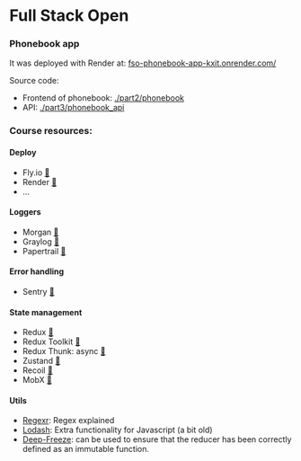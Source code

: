 # Full Stack Open

<!-- ## Index

- [Part 0](#part-0-link) 

- [Part 1](#part-1-link) 

- [Part 2](#part-2-link) 

- [Part 3](#part-3-link) 


## Part 0 [link](./part0/) 

## Part 1 [link](./part1/) 

## Part 2 [link](./part2/) 


## Part 3 [link](./part3/)  -->

### Phonebook app 
It was deployed with Render at:
[fso-phonebook-app-kxit.onrender.com/](https://fso-phonebook-app-kxit.onrender.com/)

Source code:
- Frontend of phonebook: [./part2/phonebook](./part2/phonebook/)
- API: [./part3/phonebook_api](./part3/phonebook_api/)


### Course resources:

#### Deploy
- Fly.io [🔗](https://fly.io/)
- Render [🔗](https://render.com/)
- ...

#### Loggers
- Morgan [🔗](https://github.com/expressjs/morgan)
- Graylog [🔗](https://graylog.org/)
- Papertrail [🔗](https://www.papertrail.com/)

#### Error handling
- Sentry [🔗](https://sentry.io/)

#### State management

- Redux [🔗](https://redux.js.org/)
- Redux Toolkit [🔗](https://redux-toolkit.js.org/)
- Redux Thunk: async [🔗](https://redux.js.org/usage/writing-logic-thunks)
- Zustand [🔗](https://github.com/pmndrs/zustand)
- Recoil [🔗](https://recoiljs.org/)
- MobX [🔗](https://mobx.js.org/README.html)

#### Utils
- [Regexr](https://regexr.com/): Regex explained
- [Lodash](https://lodash.com/): Extra functionality for Javascript (a bit old)
- [Deep-Freeze](https://www.npmjs.com/package/deep-freeze): can be used to ensure that the reducer has been correctly defined as an immutable function. 